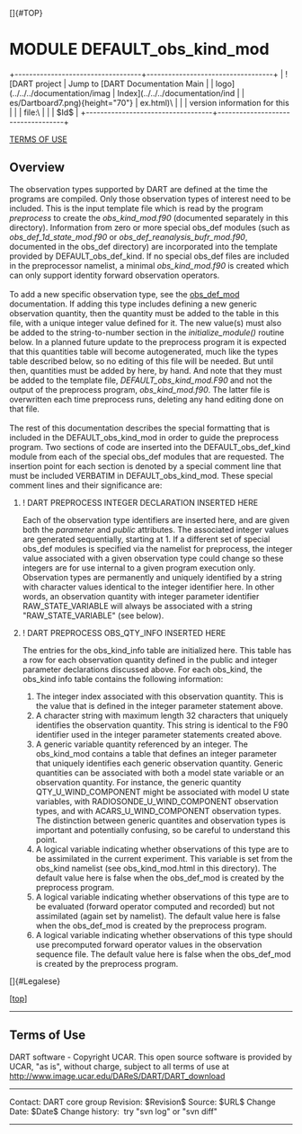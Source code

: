 []{#TOP}

MODULE DEFAULT\_obs\_kind\_mod
==============================

+-----------------------------------+-----------------------------------+
| ![DART project                    | Jump to [DART Documentation Main  |
| logo](../../../documentation/imag | Index](../../../documentation/ind |
| es/Dartboard7.png){height="70"}   | ex.html)\                         |
|                                   | version information for this      |
|                                   | file:\                            |
|                                   | \$Id\$                            |
+-----------------------------------+-----------------------------------+

[TERMS OF USE](#Legalese)

Overview
--------

The observation types supported by DART are defined at the time the
programs are compiled. Only those observation types of interest need to
be included. This is the input template file which is read by the
program *preprocess* to create the *obs\_kind\_mod.f90* (documented
separately in this directory). Information from zero or more special
obs\_def modules (such as *obs\_def\_1d\_state\_mod.f90* or
*obs\_def\_reanalysis\_bufr\_mod.f90*, documented in the obs\_def
directory) are incorporated into the template provided by
DEFAULT\_obs\_def\_kind. If no special obs\_def files are included in
the preprocessor namelist, a minimal *obs\_kind\_mod.f90* is created
which can only support identity forward observation operators.\
\
To add a new specific observation type, see the
[obs\_def\_mod](../../../observations/forward_operators/obs_def_mod.html)
documentation. If adding this type includes defining a new generic
observation quantity, then the quantity must be added to the table in
this file, with a unique integer value defined for it. The new value(s)
must also be added to the string-to-number section in the
*initialize\_module()* routine below. In a planned future update to the
preprocess program it is expected that this quantities table will become
autogenerated, much like the types table described below, so no editing
of this file will be needed. But until then, quantities must be added by
here, by hand. And note that they must be added to the template file,
*DEFAULT\_obs\_kind\_mod.F90* and not the output of the preprocess
program, *obs\_kind\_mod.f90*. The latter file is overwritten each time
preprocess runs, deleting any hand editing done on that file.\
\
The rest of this documentation describes the special formatting that is
included in the DEFAULT\_obs\_kind\_mod in order to guide the preprocess
program. Two sections of code are inserted into the
DEFAULT\_obs\_def\_kind module from each of the special obs\_def modules
that are requested. The insertion point for each section is denoted by a
special comment line that must be included VERBATIM in
DEFAULT\_obs\_kind\_mod. These special comment lines and their
significance are:

1.  ! DART PREPROCESS INTEGER DECLARATION INSERTED HERE

    Each of the observation type identifiers are inserted here, and are
    given both the *parameter* and *public* attributes. The associated
    integer values are generated sequentially, starting at 1. If a
    different set of special obs\_def modules is specified via the
    namelist for preprocess, the integer value associated with a given
    observation type could change so these integers are for use internal
    to a given program execution only. Observation types are permanently
    and uniquely identified by a string with character values identical
    to the integer identifier here. In other words, an observation
    quantity with integer parameter identifier RAW\_STATE\_VARIABLE will
    always be associated with a string "RAW\_STATE\_VARIABLE" (see
    below).

2.  ! DART PREPROCESS OBS_QTY_INFO INSERTED HERE

    The entries for the obs\_kind\_info table are initialized here. This
    table has a row for each observation quantity defined in the public
    and integer parameter declarations discussed above. For each
    obs\_kind, the obs\_kind info table contains the following
    information:

    1.  The integer index associated with this observation quantity.
        This is the value that is defined in the integer parameter
        statement above.
    2.  A character string with maximum length 32 characters that
        uniquely identifies the observation quantity. This string is
        identical to the F90 identifier used in the integer parameter
        statements created above.
    3.  A generic variable quantity referenced by an integer. The
        obs\_kind\_mod contains a table that defines an integer
        parameter that uniquely identifies each generic observation
        quantity. Generic quantities can be associated with both a model
        state variable or an observation quantity. For instance, the
        generic quantity QTY\_U\_WIND\_COMPONENT might be associated
        with model U state variables, with
        RADIOSONDE\_U\_WIND\_COMPONENT observation types, and with
        ACARS\_U\_WIND\_COMPONENT observation types. The distinction
        between generic quantites and observation types is important and
        potentially confusing, so be careful to understand this point.
    4.  A logical variable indicating whether observations of this type
        are to be assimilated in the current experiment. This variable
        is set from the obs\_kind namelist (see obs\_kind\_mod.html in
        this directory). The default value here is false when the
        obs\_def\_mod is created by the preprocess program.
    5.  A logical variable indicating whether observations of this type
        are to be evaluated (forward operator computed and recorded) but
        not assimilated (again set by namelist). The default value here
        is false when the obs\_def\_mod is created by the preprocess
        program.
    6.  A logical variable indicating whether observations of this type
        should use precomputed forward operator values in the
        observation sequence file. The default value here is false when
        the obs\_def\_mod is created by the preprocess program.

[]{#Legalese}

<div class="top">

\[[top](#)\]

</div>

------------------------------------------------------------------------

Terms of Use
------------

DART software - Copyright UCAR. This open source software is provided by
UCAR, "as is", without charge, subject to all terms of use at
<http://www.image.ucar.edu/DAReS/DART/DART_download>

  ------------------ -----------------------------
  Contact:           DART core group
  Revision:          \$Revision\$
  Source:            \$URL\$
  Change Date:       \$Date\$
  Change history:    try "svn log" or "svn diff"
  ------------------ -----------------------------


